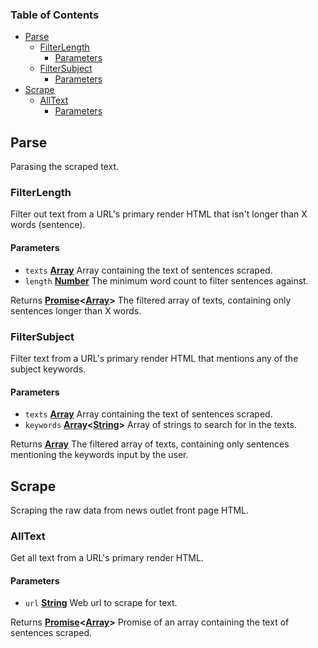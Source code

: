 <!-- Generated by documentation.js. Update this documentation by updating the source code. -->

### Table of Contents

-   [Parse][1]
    -   [FilterLength][2]
        -   [Parameters][3]
    -   [FilterSubject][4]
        -   [Parameters][5]
-   [Scrape][6]
    -   [AllText][7]
        -   [Parameters][8]

## Parse

Parasing the scraped text.

### FilterLength

Filter out text from a URL's primary render HTML that isn't longer than X words (sentence).

#### Parameters

-   `texts` **[Array][9]** Array containing the text of sentences scraped.
-   `length` **[Number][10]** The minimum word count to filter sentences against.

Returns **[Promise][11]&lt;[Array][9]>** The filtered array of texts, containing only sentences longer
than X words.

### FilterSubject

Filter text from a URL's primary render HTML that mentions any of the subject keywords.

#### Parameters

-   `texts` **[Array][9]** Array containing the text of sentences scraped.
-   `keywords` **[Array][9]&lt;[String][12]>** Array of strings to search for in the texts.

Returns **[Array][9]** The filtered array of texts, containing only sentences mentioning
the keywords input by the user.

## Scrape

Scraping the raw data from news outlet front page HTML.

### AllText

Get all text from a URL's primary render HTML.

#### Parameters

-   `url` **[String][12]** Web url to scrape for text.

Returns **[Promise][11]&lt;[Array][9]>** Promise of an array containing the text of sentences scraped.

[1]: #parse

[2]: #filterlength

[3]: #parameters

[4]: #filtersubject

[5]: #parameters-1

[6]: #scrape

[7]: #alltext

[8]: #parameters-2

[9]: https://developer.mozilla.org/docs/Web/JavaScript/Reference/Global_Objects/Array

[10]: https://developer.mozilla.org/docs/Web/JavaScript/Reference/Global_Objects/Number

[11]: https://developer.mozilla.org/docs/Web/JavaScript/Reference/Global_Objects/Promise

[12]: https://developer.mozilla.org/docs/Web/JavaScript/Reference/Global_Objects/String
